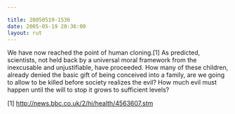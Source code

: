 ```yaml
---

title: 20050519-1536
date: 2005-05-19 20:36:00
layout: rut
---
```


<p>We have now reached the point of human cloning.[1] As predicted,
scientists, not held back by a universal moral framework from the
inexcusable and unjustifiable, have proceeded.  How many of these
children, already denied the basic gift of being conceived into a
family, are we going to allow to be killed before society realizes
the evil?  How much evil must happen until the will to stop it
grows to sufficient levels?</p>

[1] http://news.bbc.co.uk/2/hi/health/4563607.stm

